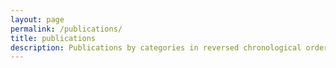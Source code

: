 ```yaml
---
layout: page
permalink: /publications/
title: publications
description: Publications by categories in reversed chronological order.
---
```


<script src="http://bibbase.org/show?bib=https://davidcraigpenner.github.io/assets/bibliography/davidcraigpenner.bib&jsonp=1"></script>